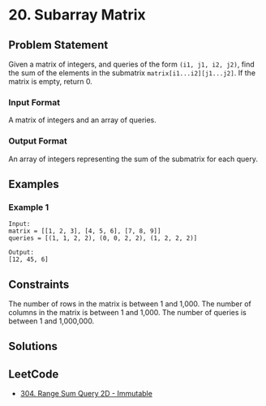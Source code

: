 # 20. Subarray Matrix
## Problem Statement
Given a matrix of integers, and queries of the form `(i1, j1, i2, j2)`, find the sum of the elements in the submatrix `matrix[i1...i2][j1...j2]`. If the matrix is empty, return 0.

### Input Format
A matrix of integers and an array of queries.

### Output Format
An array of integers representing the sum of the submatrix for each query.

## Examples
### Example 1
```
Input:
matrix = [[1, 2, 3], [4, 5, 6], [7, 8, 9]]
queries = [(1, 1, 2, 2), (0, 0, 2, 2), (1, 2, 2, 2)]

Output:
[12, 45, 6]
```

## Constraints
The number of rows in the matrix is between 1 and 1,000.
The number of columns in the matrix is between 1 and 1,000.
The number of queries is between 1 and 1,000,000.

## Solutions

## LeetCode
- [304. Range Sum Query 2D - Immutable](https://leetcode.com/problems/range-sum-query-2d-immutable/)